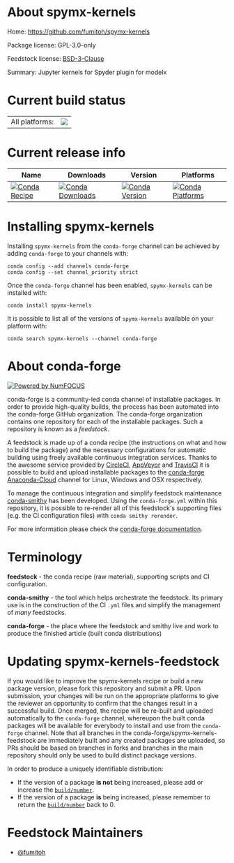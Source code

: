 About spymx-kernels
===================

Home: https://github.com/fumitoh/spymx-kernels

Package license: GPL-3.0-only

Feedstock license: [BSD-3-Clause](https://github.com/conda-forge/spymx-kernels-feedstock/blob/master/LICENSE.txt)

Summary: Jupyter kernels for Spyder plugin for modelx

Current build status
====================


<table><tr><td>All platforms:</td>
    <td>
      <a href="https://dev.azure.com/conda-forge/feedstock-builds/_build/latest?definitionId=15254&branchName=master">
        <img src="https://dev.azure.com/conda-forge/feedstock-builds/_apis/build/status/spymx-kernels-feedstock?branchName=master">
      </a>
    </td>
  </tr>
</table>

Current release info
====================

| Name | Downloads | Version | Platforms |
| --- | --- | --- | --- |
| [![Conda Recipe](https://img.shields.io/badge/recipe-spymx--kernels-green.svg)](https://anaconda.org/conda-forge/spymx-kernels) | [![Conda Downloads](https://img.shields.io/conda/dn/conda-forge/spymx-kernels.svg)](https://anaconda.org/conda-forge/spymx-kernels) | [![Conda Version](https://img.shields.io/conda/vn/conda-forge/spymx-kernels.svg)](https://anaconda.org/conda-forge/spymx-kernels) | [![Conda Platforms](https://img.shields.io/conda/pn/conda-forge/spymx-kernels.svg)](https://anaconda.org/conda-forge/spymx-kernels) |

Installing spymx-kernels
========================

Installing `spymx-kernels` from the `conda-forge` channel can be achieved by adding `conda-forge` to your channels with:

```
conda config --add channels conda-forge
conda config --set channel_priority strict
```

Once the `conda-forge` channel has been enabled, `spymx-kernels` can be installed with:

```
conda install spymx-kernels
```

It is possible to list all of the versions of `spymx-kernels` available on your platform with:

```
conda search spymx-kernels --channel conda-forge
```


About conda-forge
=================

[![Powered by
NumFOCUS](https://img.shields.io/badge/powered%20by-NumFOCUS-orange.svg?style=flat&colorA=E1523D&colorB=007D8A)](https://numfocus.org)

conda-forge is a community-led conda channel of installable packages.
In order to provide high-quality builds, the process has been automated into the
conda-forge GitHub organization. The conda-forge organization contains one repository
for each of the installable packages. Such a repository is known as a *feedstock*.

A feedstock is made up of a conda recipe (the instructions on what and how to build
the package) and the necessary configurations for automatic building using freely
available continuous integration services. Thanks to the awesome service provided by
[CircleCI](https://circleci.com/), [AppVeyor](https://www.appveyor.com/)
and [TravisCI](https://travis-ci.com/) it is possible to build and upload installable
packages to the [conda-forge](https://anaconda.org/conda-forge)
[Anaconda-Cloud](https://anaconda.org/) channel for Linux, Windows and OSX respectively.

To manage the continuous integration and simplify feedstock maintenance
[conda-smithy](https://github.com/conda-forge/conda-smithy) has been developed.
Using the ``conda-forge.yml`` within this repository, it is possible to re-render all of
this feedstock's supporting files (e.g. the CI configuration files) with ``conda smithy rerender``.

For more information please check the [conda-forge documentation](https://conda-forge.org/docs/).

Terminology
===========

**feedstock** - the conda recipe (raw material), supporting scripts and CI configuration.

**conda-smithy** - the tool which helps orchestrate the feedstock.
                   Its primary use is in the construction of the CI ``.yml`` files
                   and simplify the management of *many* feedstocks.

**conda-forge** - the place where the feedstock and smithy live and work to
                  produce the finished article (built conda distributions)


Updating spymx-kernels-feedstock
================================

If you would like to improve the spymx-kernels recipe or build a new
package version, please fork this repository and submit a PR. Upon submission,
your changes will be run on the appropriate platforms to give the reviewer an
opportunity to confirm that the changes result in a successful build. Once
merged, the recipe will be re-built and uploaded automatically to the
`conda-forge` channel, whereupon the built conda packages will be available for
everybody to install and use from the `conda-forge` channel.
Note that all branches in the conda-forge/spymx-kernels-feedstock are
immediately built and any created packages are uploaded, so PRs should be based
on branches in forks and branches in the main repository should only be used to
build distinct package versions.

In order to produce a uniquely identifiable distribution:
 * If the version of a package **is not** being increased, please add or increase
   the [``build/number``](https://docs.conda.io/projects/conda-build/en/latest/resources/define-metadata.html#build-number-and-string).
 * If the version of a package **is** being increased, please remember to return
   the [``build/number``](https://docs.conda.io/projects/conda-build/en/latest/resources/define-metadata.html#build-number-and-string)
   back to 0.

Feedstock Maintainers
=====================

* [@fumitoh](https://github.com/fumitoh/)


